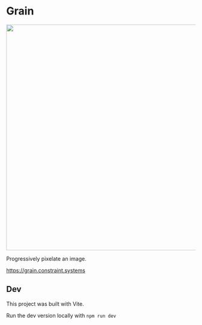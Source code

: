 # Grain

<img
src='https://raw.githubusercontent.com/constraint-systems/grain/main/public/grain'
width="600"/>

Progressively pixelate an image.

https://grain.constraint.systems

## Dev

This project was built with Vite.

Run the dev version locally with `npm run dev`
